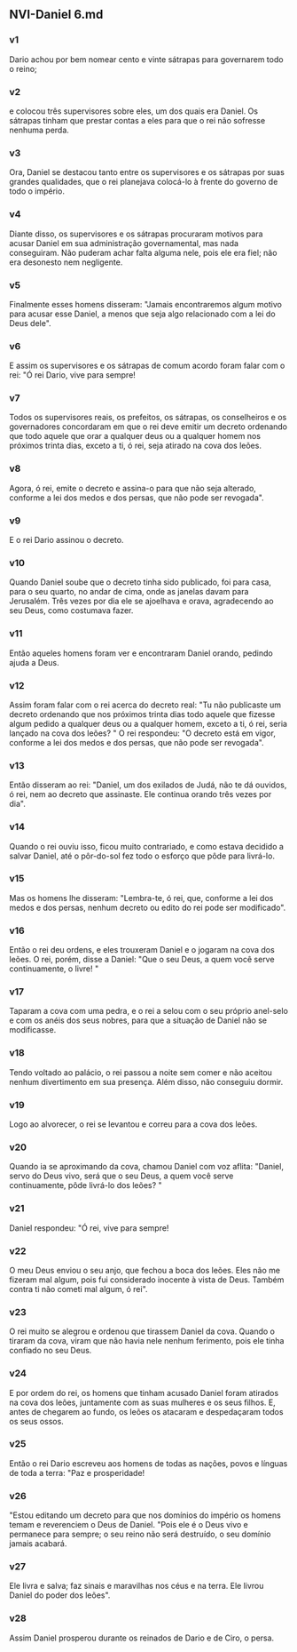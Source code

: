 ## NVI-Daniel 6.md
### v1
 Dario achou por bem nomear cento e vinte sátrapas para governarem todo o reino;
### v2
 e colocou três supervisores sobre eles, um dos quais era Daniel. Os sátrapas tinham que prestar contas a eles para que o rei não sofresse nenhuma perda.
### v3
 Ora, Daniel se destacou tanto entre os supervisores e os sátrapas por suas grandes qualidades, que o rei planejava colocá-lo à frente do governo de todo o império.
### v4
 Diante disso, os supervisores e os sátrapas procuraram motivos para acusar Daniel em sua administração governamental, mas nada conseguiram. Não puderam achar falta alguma nele, pois ele era fiel; não era desonesto nem negligente.
### v5
 Finalmente esses homens disseram: "Jamais encontraremos algum motivo para acusar esse Daniel, a menos que seja algo relacionado com a lei do Deus dele".
### v6
 E assim os supervisores e os sátrapas de comum acordo foram falar com o rei: "Ó rei Dario, vive para sempre!
### v7
 Todos os supervisores reais, os prefeitos, os sátrapas, os conselheiros e os governadores concordaram em que o rei deve emitir um decreto ordenando que todo aquele que orar a qualquer deus ou a qualquer homem nos próximos trinta dias, exceto a ti, ó rei, seja atirado na cova dos leões.
### v8
 Agora, ó rei, emite o decreto e assina-o para que não seja alterado, conforme a lei dos medos e dos persas, que não pode ser revogada".
### v9
 E o rei Dario assinou o decreto.
### v10
 Quando Daniel soube que o decreto tinha sido publicado, foi para casa, para o seu quarto, no andar de cima, onde as janelas davam para Jerusalém. Três vezes por dia ele se ajoelhava e orava, agradecendo ao seu Deus, como costumava fazer.
### v11
 Então aqueles homens foram ver e encontraram Daniel orando, pedindo ajuda a Deus.
### v12
 Assim foram falar com o rei acerca do decreto real: "Tu não publicaste um decreto ordenando que nos próximos trinta dias todo aquele que fizesse algum pedido a qualquer deus ou a qualquer homem, exceto a ti, ó rei, seria lançado na cova dos leões? " O rei respondeu: "O decreto está em vigor, conforme a lei dos medos e dos persas, que não pode ser revogada".
### v13
 Então disseram ao rei: "Daniel, um dos exilados de Judá, não te dá ouvidos, ó rei, nem ao decreto que assinaste. Ele continua orando três vezes por dia".
### v14
 Quando o rei ouviu isso, ficou muito contrariado, e como estava decidido a salvar Daniel, até o pôr-do-sol fez todo o esforço que pôde para livrá-lo.
### v15
 Mas os homens lhe disseram: "Lembra-te, ó rei, que, conforme a lei dos medos e dos persas, nenhum decreto ou edito do rei pode ser modificado".
### v16
 Então o rei deu ordens, e eles trouxeram Daniel e o jogaram na cova dos leões. O rei, porém, disse a Daniel: "Que o seu Deus, a quem você serve continuamente, o livre! "
### v17
 Taparam a cova com uma pedra, e o rei a selou com o seu próprio anel-selo e com os anéis dos seus nobres, para que a situação de Daniel não se modificasse.
### v18
 Tendo voltado ao palácio, o rei passou a noite sem comer e não aceitou nenhum divertimento em sua presença. Além disso, não conseguiu dormir.
### v19
 Logo ao alvorecer, o rei se levantou e correu para a cova dos leões.
### v20
 Quando ia se aproximando da cova, chamou Daniel com voz aflita: "Daniel, servo do Deus vivo, será que o seu Deus, a quem você serve continuamente, pôde livrá-lo dos leões? "
### v21
 Daniel respondeu: "Ó rei, vive para sempre!
### v22
 O meu Deus enviou o seu anjo, que fechou a boca dos leões. Eles não me fizeram mal algum, pois fui considerado inocente à vista de Deus. Também contra ti não cometi mal algum, ó rei".
### v23
 O rei muito se alegrou e ordenou que tirassem Daniel da cova. Quando o tiraram da cova, viram que não havia nele nenhum ferimento, pois ele tinha confiado no seu Deus.
### v24
 E por ordem do rei, os homens que tinham acusado Daniel foram atirados na cova dos leões, juntamente com as suas mulheres e os seus filhos. E, antes de chegarem ao fundo, os leões os atacaram e despedaçaram todos os seus ossos.
### v25
 Então o rei Dario escreveu aos homens de todas as nações, povos e línguas de toda a terra: "Paz e prosperidade!
### v26
 "Estou editando um decreto para que nos domínios do império os homens temam e reverenciem o Deus de Daniel. "Pois ele é o Deus vivo e permanece para sempre; o seu reino não será destruído, o seu domínio jamais acabará.
### v27
 Ele livra e salva; faz sinais e maravilhas nos céus e na terra. Ele livrou Daniel do poder dos leões".
### v28
 Assim Daniel prosperou durante os reinados de Dario e de Ciro, o persa.
